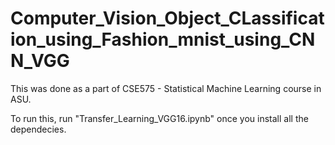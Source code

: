 # Computer_Vision_Object_CLassification_using_Fashion_mnist_using_CNN_VGG

This was done as a part of CSE575 - Statistical Machine Learning course in ASU.

To run this, run "Transfer_Learning_VGG16.ipynb" once you install all the dependecies.
